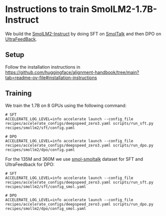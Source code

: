 
# Instructions to train SmolLM2-1.7B-Instruct

We build the [SmolLM2-Instruct](https://huggingface.co/collections/HuggingFaceTB/smollm2-6723884218bcda64b34d7db9) by doing SFT on [SmolTalk](https://huggingface.co/datasets/HuggingFaceTB/smoltalk) and then DPO on [UltraFeedBack](https://huggingface.co/datasets/HuggingFaceH4/ultrafeedback_binarized).

## Setup

Follow the installation instructions in https://github.com/huggingface/alignment-handbook/tree/main?tab=readme-ov-file#installation-instructions 

## Training
We train the 1.7B on 8 GPUs using the following command:

```shell
# SFT
ACCELERATE_LOG_LEVEL=info accelerate launch --config_file recipes/accelerate_configs/deepspeed_zero3.yaml scripts/run_sft.py recipes/smollm2/sft/config.yaml

# DPO
ACCELERATE_LOG_LEVEL=info accelerate launch --config_file recipes/accelerate_configs/deepspeed_zero3.yaml scripts/run_dpo.py recipes/smollm2/dpo/config.yaml
```

For the 135M and 360M we use [smol-smoltalk](https://huggingface.co/datasets/HuggingFaceTB/smol-smoltalk) dataset for SFT and UltraFeedback for DPO:
```shell
# SFT
ACCELERATE_LOG_LEVEL=info accelerate launch --config_file recipes/accelerate_configs/deepspeed_zero3.yaml scripts/run_sft.py recipes/smollm2/sft/config_smol.yaml

# DPO
ACCELERATE_LOG_LEVEL=info accelerate launch --config_file recipes/accelerate_configs/deepspeed_zero3.yaml scripts/run_dpo.py recipes/smollm2/dpo/config_smol.yaml
```